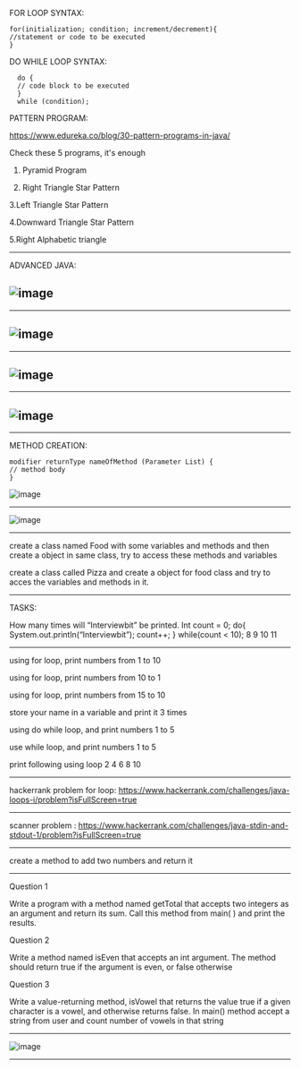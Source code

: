 
FOR LOOP SYNTAX:

    for(initialization; condition; increment/decrement){    
    //statement or code to be executed    
    } 
  
  DO WHILE LOOP SYNTAX:
    
      do {
      // code block to be executed
      }
      while (condition);
    
PATTERN PROGRAM:
    
https://www.edureka.co/blog/30-pattern-programs-in-java/
      
Check these 5 programs, it's enough
1. Pyramid Program

2. Right Triangle Star Pattern

3.Left Triangle Star Pattern

4.Downward Triangle Star Pattern

5.Right Alphabetic triangle 

-------------------------------
 ADVANCED JAVA:
 
 ![image](https://user-images.githubusercontent.com/90038032/210636018-ecb250ab-60fd-4c74-ad81-413ded4c8915.png)
 ---------------------------------------------------------------------------------------------------------------
 ----------------------------------------------------------------------------------------------------------------
 
![image](https://user-images.githubusercontent.com/90038032/210636087-cb78aad1-2ce7-4590-bc49-84c0cd41112a.png)
 ---------------------------------------------------------------------------------------------------------------
 ---------------------------------------------------------------------------------------------------------------
![image](https://user-images.githubusercontent.com/90038032/210636054-8827e5a8-641e-4496-88c7-fe13aa3cd8d9.png)
 ---------------------------------------------------------------------------------------------------------------
 ---------------------------------------------------------------------------------------------------------------
![image](https://user-images.githubusercontent.com/90038032/210636248-6fbf4870-94e2-49a7-976a-2f0b4badc702.png)
 ---------------------------------------------------------------------------------------------------------------
 ---------------------------------------------------------------------------------------------------------------

METHOD CREATION:

    modifier returnType nameOfMethod (Parameter List) {
    // method body
    }
    
   ![image](https://user-images.githubusercontent.com/90038032/210636332-00b490a7-3c7b-4188-a9e9-bcf31a952104.png)

----------------------------------------------------------------------------------------------------------------------

![image](https://user-images.githubusercontent.com/90038032/210637468-dea1a2ce-8a71-487b-a993-d8d8cd1c4eea.png)

-------------------------------------------------------------------------------------------------------------------------
 create a class named Food with some variables and methods and then  create a object in same class, try to access these methods and variables
 
create a class called Pizza and create a object for food class and try to acces the variables and methods in it. 

----------------------------------------------------------------------------------------------------------------------------
   TASKS:
   
   How many times will “Interviewbit” be printed.
Int count = 0;
do{
  System.out.println(“Interviewbit”);
  count++;
} while(count < 10);
8
9
10
11

---------------------

using for loop, print numbers from 1 to 10

using for loop, print numbers from 10 to 1

using for loop, print numbers from 15 to 10

store your name  in a variable and print it 3 times 

using do while loop, and print numbers 1 to 5

use while loop, and print numbers 1 to 5

print following using loop
2
4
6
8
10

---------------------------------------
hackerrank problem for loop: https://www.hackerrank.com/challenges/java-loops-i/problem?isFullScreen=true

------------------------
scanner problem : https://www.hackerrank.com/challenges/java-stdin-and-stdout-1/problem?isFullScreen=true

-------------------------------------------
create a method to add two numbers and return it 

---------------------------------------------
Question 1

Write a program with a method named getTotal that accepts two integers as an argument and return its sum. Call this method from main( ) and print the results.

Question 2

Write a method named isEven that accepts an int argument. The method should return true if the argument is even, or false otherwise

Question 3

Write a value-returning method, isVowel that returns the value true if a given character is a vowel, and otherwise returns false. In main() method accept a string from user and count number of vowels in that string

-------------------------------------------------------------------------------------------------------------------

![image](https://user-images.githubusercontent.com/90038032/210637663-35d235cb-864b-4ee0-8d0a-84eec8ecb595.png)

--------------------------------------------------------------------------------------------------------------------


